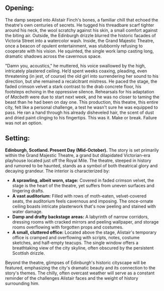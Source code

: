 ## Opening:

The damp seeped into Alistair Finch's bones, a familiar chill that echoed the theatre's own centuries of secrets. He tugged his threadbare scarf tighter around his neck, the wool scratchy against his skin, a small comfort against the biting air. Outside, the Edinburgh drizzle blurred the historic facades of Victoria Street into a watercolor wash. Inside, the Grand Majestic Theatre, once a beacon of opulent entertainment, was stubbornly refusing to cooperate with his vision. He squinted, the single work lamp casting long, dramatic shadows across the cavernous space.

"Damn you, acoustics," he muttered, his voice swallowed by the high, intricately plastered ceiling. He’d spent weeks coaxing, pleading, even threatening (in jest, of course) the old girl into surrendering her sound to his direction, but she remained a recalcitrant mistress. He paced the stage, the faded crimson velvet a stark contrast to the drab concrete floor, his footsteps echoing in the oppressive silence. Rehearsals for his adaptation of *Macbeth* were due to start next week, and he was no closer to taming the beast than he had been on day one. This production, this theatre, this entire city, felt like a personal challenge, a test he wasn't sure he was equipped to pass. He ran a hand through his already disheveled hair, the scent of dust and dried paint clinging to his fingertips. This was it. Make or break. Failure was not an option.

## Setting:

**Edinburgh, Scotland. Present Day (Mid-October).** The story is set primarily within the Grand Majestic Theatre, a grand but dilapidated Victorian-era playhouse located just off the Royal Mile. The theatre, steeped in history and rumored to be haunted, stands as a symbol of both theatrical glory and decaying grandeur. The interior is characterized by:

*   **A sprawling, albeit worn, stage:** Covered in faded crimson velvet, the stage is the heart of the theatre, yet suffers from uneven surfaces and lingering drafts.
*   **A vast auditorium:** Filled with rows of moth-eaten, velvet-covered seats, the auditorium feels cavernous and imposing. The once-ornate ceiling boasts intricate plasterwork that's now peeling and stained with water damage.
*   **Damp and drafty backstage areas:** A labyrinth of narrow corridors, dressing rooms with cracked mirrors and peeling wallpaper, and storage rooms overflowing with forgotten props and costumes.
*   **A small, cluttered office:** Located above the stage, Alistair's temporary office is cramped and overflowing with scripts, notes, costume sketches, and half-empty teacups. The single window offers a breathtaking view of the city skyline, often obscured by the persistent Scottish drizzle.

Beyond the theatre, glimpses of Edinburgh's historic cityscape will be featured, emphasizing the city's dramatic beauty and its connection to the story's themes. The chilly, often overcast weather will serve as a constant reminder of the challenges Alistair faces and the weight of history surrounding him.
